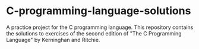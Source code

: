 # C-programming-language-solutions
A practice project for the C programming language. This repository contains the solutions to exercises of the second edition of "The C Programming Language" by Kerninghan and Ritchie. 
